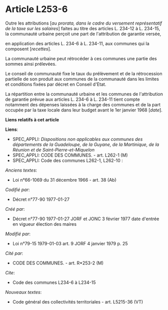 # Article L253-6

Outre les attributions [*au prorata, dans le cadre du versement représentatif de la taxe sur les salaires*] faites au titre
des articles L. 234-12 à L. 234-15, la communauté urbaine perçoit une part de l'attribution de garantie versée,

en application des articles L. 234-6 à L. 234-11, aux communes qui la composent [*recettes*]. 

La communauté urbaine peut rétrocéder à ces communes une partie des sommes ainsi prélevées. 

Le conseil de communauté fixe le taux du prélèvement et de la rétrocession partielle de son produit aux communes de la
communauté dans les limites et conditions fixées par décret en Conseil d'Etat. 

La répartition entre la communauté urbaine et les communes de l'attribution de garantie prévue aux articles L. 234-6 à L.
234-11 tient compte notamment des dépenses laissées à la charge des communes et de la part occupée par la taxe locale dans
leur budget avant le 1er janvier 1968 [*date*].

**Liens relatifs à cet article**

**Liens**:

  - SPEC_APPLI: *Dispositions non applicables aux communes des départements de la Guadeloupe, de la Guyane, de la Martinique, de la Réunion et de Saint-Pierre-et-Miquelon*
  - SPEC_APPLI: CODE DES COMMUNES. - art. L262-1 (M)
  - SPEC_APPLI: Code des communes L262-1, L262-10 :

_Anciens textes_:

  - Loi n°66-1069 du 31 décembre 1966 - art. 38 (Ab)

_Codifié par_:

  - Décret n°77-90 1977-01-27

_Créé par_:

  - Décret n°77-90 1977-01-27 JORF et JONC 3 février 1977 date d'entrée en vigueur élection des maires

_Modifié par_:

  - Loi n°79-15 1979-01-03 art. 9 JORF 4 janvier 1979 p. 25

_Cité par_:

  - CODE DES COMMUNES. - art. R*253-2 (M)

_Cite_:

  - Code des communes L234-6 à L234-15

_Nouveaux textes_:

  - Code général des collectivités territoriales - art. L5215-36 (VT)
